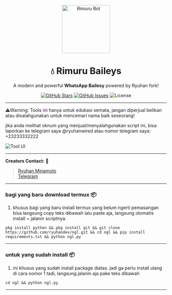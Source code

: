 <p align="center">
  <img src="https://files.catbox.moe/f8tj1b.png" alt="Rimuru Bot" width="150"/>
</p>

<h1 align="center">💧 Rimuru Baileys</h1>
<p align="center">A modern and powerful <strong>WhatsApp Bailesy</strong> powered by Ryuhan fork!</p>

<p align="center">
  <a href="https://github.com/ryuhandev/rimuru-baileys/stargazers"><img src="https://img.shields.io/github/stars/ryuhandev/rimuru-baileys?style=flat-square&logo=github" alt="GitHub Stars"/></a>
  <a href="https://github.com/ryuhandev/rimuru-baileys/issues"><img src="https://img.shields.io/github/issues/ryuhandev/rimuru-baileys?style=flat-square&logo=github" alt="GitHub Issues"/></a>
  <img src="https://img.shields.io/badge/License-MIT-green?style=flat-square" alt="License"/>
</p>

---

⚠️Warning: Tools ini hanya untuk edukasi semata, jangan diperjual belikan atau disalahgunakan untuk mencemari nama baik seseorang!

jika anda melihat oknum yang menjual/menyalahgunakan script ini, bisa laporkan ke telegram saya @ryuhanwired atau nomor telegram saya: +23233332222

![Tool UI](https://drive.google.com/uc?export=view&id=1e5smGCgv0GavbmotU3_ntOpo1FNGUez0)

---

**Creators Contact:**  :bust_in_silhouette:
> [Ryuhan Minamoto](https://github.com/Aravindha1234u)  
> [Telegram](https://github.com/kabilan1290)

---

### bagi yang baru download termux :package:
1. khusus bagi yang baru install termux yang belum ngerti pemasangan bisa langsung copy teks dibawah lalu paste aja, langsung otomatis install + jalanin scriptnya.
```
pkg install python && pkg install git && git clone https://github.com/ryuhandev/ngl.git && cd ngl && pip install requirements.txt && python ngl.py
```
---

### untuk yang sudah install  :package:
1. ini khusus yang sudah install package diatas. jadi ga perlu install ulang di cara nomor 1 tadi, langsung jalanin aja pake teks dibawah
```
cd ngl && python ngl.py
```

***
